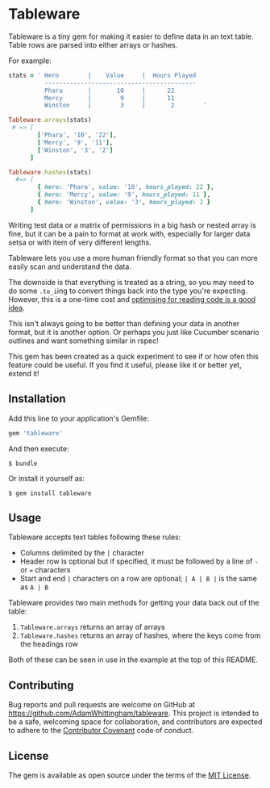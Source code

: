 # Tableware

Tableware is a tiny gem for making it easier to define data in an text table.
Table rows are parsed into either arrays or hashes.

For example:

```ruby
stats = ' Hero        |    Value     |  Hours Played
          ------------------------------------------
          Phara       |       10     |      22
          Mercy       |        9     |      11
          Winston     |        3     |       2        '

Tableware.arrays(stats)
 # => [
        ['Phara', '10', '22'],
        ['Mercy', '9', '11'],
        ['Winston', '3', '2']
      ]

Tableware.hashes(stats)
  #=> [
        { hero: 'Phara', value: '10', hours_played: 22 },
        { hero: 'Mercy', value: '9', hours_played: 11 },
        { hero: 'Winston', value: '3', hours_played: 2 }
      ]
```

Writing test data or a matrix of permissions in a big hash or nested array is fine, but it can be a pain to format at work with, especially for larger data setsa or with item of very different lengths.

Tableware lets you use a more human friendly format so that you can more easily scan and understand the data.

The downside is that everything is treated as a string, so you may need to do some `.to_i`ing to convert things back into the type you're expecting. However, this is a one-time cost and [optimising for reading code is a good idea](http://va.lent.in/optimize-for-readability-first/).

This isn't always going to be better than defining your data in another format, but it is another option. Or perhaps you just like Cucumber scenario outlines and want something similar in rspec!

This gem has been created as a quick experiment to see if or how ofen this feature could be useful.
If you find it useful, please like it or better yet, extend it!


## Installation

Add this line to your application's Gemfile:

```ruby
gem 'tableware'
```

And then execute:

    $ bundle

Or install it yourself as:

    $ gem install tableware

## Usage

Tableware accepts text tables following these rules:

  - Columns delimited by the `|` character
  - Header row is optional but if specified, it must be followed by a line of `-` or `=` characters
  - Start and end `|` characters on a row are optional; `| A | B |` is the same as `A | B`


Tableware provides two main methods for getting your data back out of the table:

  1. `Tableware.arrays` returns an array of arrays
  2. `Tableware.hashes` returns an array of hashes, where the keys come from the headings row

  Both of these can be seen in use in the example at the top of this README.


## Contributing

Bug reports and pull requests are welcome on GitHub at https://github.com/AdamWhittingham/tableware. This project is intended to be a safe, welcoming space for collaboration, and contributors are expected to adhere to the [Contributor Covenant](http://contributor-covenant.org) code of conduct.


## License

The gem is available as open source under the terms of the [MIT License](http://opensource.org/licenses/MIT).

